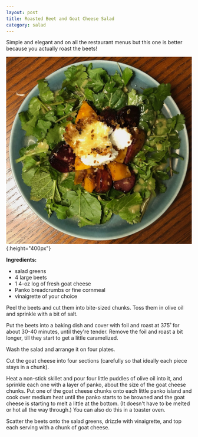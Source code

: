 ```yaml
---
layout: post
title: Roasted Beet and Goat Cheese Salad
category: salad
---
```

Simple and elegant and on all the restaurant menus but this one is better because you actually roast the beets!

![roasted beet salad](../images/beet_salad.jpeg){:height="400px"}

**Ingredients:**
- salad greens
- 4 large beets
- 1 4-oz log of fresh goat cheese
- Panko breadcrumbs or fine cornmeal
- vinaigrette of your choice

Peel the beets and cut them into bite-sized chunks. Toss them in olive oil and sprinkle with a bit of salt.

Put the beets into a baking dish and cover with foil and roast at 375˚ for about 30-40 minutes, until they're tender. Remove the foil and roast a bit longer, till they start to get a little caramelized.

Wash the salad and arrange it on four plates.

Cut the goat cheese into four sections (carefully so that ideally each piece stays in a chunk).

Heat a non-stick skillet and pour four little puddles of olive oil into it, and sprinkle each one with a layer of panko, about the size of the goat cheese chunks. Put one of the goat cheese chunks onto each little panko island and cook over medium heat until the panko starts to be browned and the goat cheese is starting to melt a little at the bottom. (It doesn't have to be melted or hot all the way through.) You can also do this in a toaster oven.

Scatter the beets onto the salad greens, drizzle with vinaigrette, and top each serving with a chunk of goat cheese.

